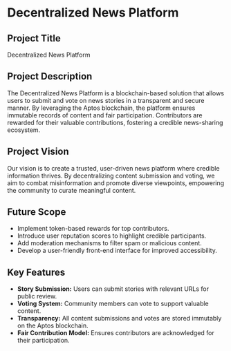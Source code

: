 # Decentralized News Platform

## Project Title
Decentralized News Platform

## Project Description
The Decentralized News Platform is a blockchain-based solution that allows users to submit and vote on news stories in a transparent and secure manner. By leveraging the Aptos blockchain, the platform ensures immutable records of content and fair participation. Contributors are rewarded for their valuable contributions, fostering a credible news-sharing ecosystem.

## Project Vision
Our vision is to create a trusted, user-driven news platform where credible information thrives. By decentralizing content submission and voting, we aim to combat misinformation and promote diverse viewpoints, empowering the community to curate meaningful content.

## Future Scope
- Implement token-based rewards for top contributors.
- Introduce user reputation scores to highlight credible participants.
- Add moderation mechanisms to filter spam or malicious content.
- Develop a user-friendly front-end interface for improved accessibility.

## Key Features
- **Story Submission:** Users can submit stories with relevant URLs for public review.
- **Voting System:** Community members can vote to support valuable content.
- **Transparency:** All content submissions and votes are stored immutably on the Aptos blockchain.
- **Fair Contribution Model:** Ensures contributors are acknowledged for their participation.

